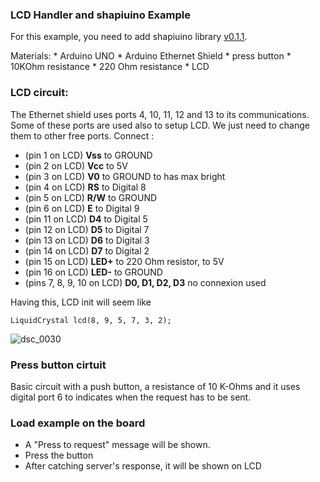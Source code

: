 ### LCD Handler and shapiuino Example

For this example, you need to add shapiuino library [v0.1.1](https://github.com/jomaora/schapiuino/releases/tag/v0.1.1).

Materials:
	* Arduino UNO
	* Arduino Ethernet Shield
	* press button
	* 10KOhm resistance
	* 220 Ohm resistance
	* LCD

### LCD circuit:

The Ethernet shield uses ports 4, 10, 11, 12 and 13 to its communications. Some of these ports are used also to setup LCD. We just need to change them to other free ports. Connect :

* (pin  1 on LCD) **Vss** to GROUND
* (pin  2 on LCD) **Vcc** to 5V 
* (pin  3 on LCD) **V0** to GROUND to has max bright 
* (pin  4 on LCD) **RS** to Digital 8 
* (pin  5 on LCD) **R/W** to GROUND 
* (pin  6 on LCD) **E** to Digital 9 
* (pin 11 on LCD) **D4** to Digital 5
* (pin 12 on LCD) **D5** to Digital 7
* (pin 13 on LCD) **D6** to Digital 3
* (pin 14 on LCD) **D7** to Digital 2
* (pin 15 on LCD) **LED+** to 220 Ohm resistor, to 5V
* (pin 16 on LCD) **LED-** to GROUND
* (pins 7, 8, 9, 10 on LCD) **D0, D1, D2, D3** no connexion used

Having this, LCD init will seem like

```
LiquidCrystal lcd(8, 9, 5, 7, 3, 2);
```

![dsc_0030](https://cloud.githubusercontent.com/assets/7602475/13378926/ccc83126-de16-11e5-8493-bcf8833cfca9.JPG)

### Press button cirtuit

Basic circuit with a push button, a resistance of 10 K-Ohms and it uses digital port 6 to indicates when the request has to be sent.

### Load example on the board

* A "Press to request" message will be shown.
* Press the button
* After catching server's response, it will be shown on LCD 
